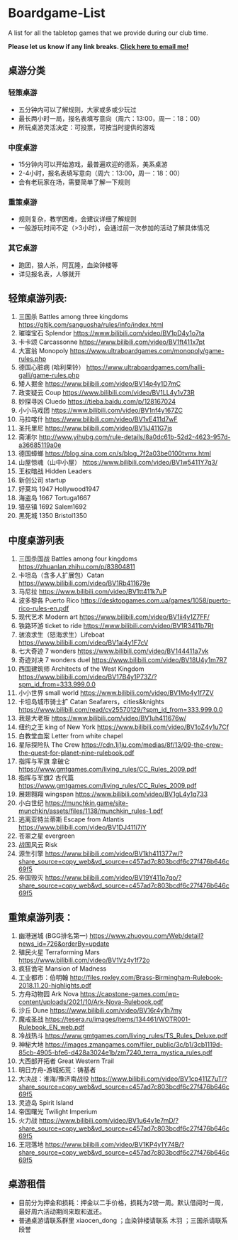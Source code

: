 # Boardgame-List
A list for all the tabletop games that we provide during our club time.  

**Please let us know if any link breaks. [Click here to email me!](mailto:xduk@outlook.sg?cc=william.jiran@gmail.com&subject=%5BGithub%3ABoardgame-List%5D%20Report%20a%20Broken%20Link!&body=Hi%20Douglas%2C%0A%0AThe%20link%20for%20the%20board%20game%20%5B%5D%20is%20broken.%0A%0AThanks%2C)**

## 桌游分类
### 轻策桌游
 - 五分钟内可以了解规则，大家或多或少玩过
 - 最长两小时一局，报名表填写意向（周六：13:00，周一：18：00） 
 - 所玩桌游灵活决定：可投票，可按当时提供的游戏 

### 中度桌游 
 - 15分钟内可以开始游戏，最普遍欢迎的德系，美系桌游 
 - 2-4小时，报名表填写意向（周六：13:00，周一：18：00） 
 - 会有老玩家在场，需要简单了解一下规则 
 
### 重策桌游
 - 规则复杂，教学困难，会建议详细了解规则
 - 一般游玩时间不定（>3小时），会通过前一次参加的活动了解具体情况

### 其它桌游
 - 跑团，狼人杀，阿瓦隆，血染钟楼等
 - 详见报名表，人够就开


## 轻策桌游列表: 
1. 三国杀 Battles among three kingdoms https://gltjk.com/sanguosha/rules/info/index.html
2. 璀璨宝石 Splendor https://www.bilibili.com/video/BV1pD4y1o7ta
3. 卡卡颂 Carcassonne https://www.bilibili.com/video/BV1ft411x7pt
4. 大富翁 Monopoly https://www.ultraboardgames.com/monopoly/game-rules.php
5. 德国心脏病 (哈利果铃） https://www.ultraboardgames.com/halli-galli/game-rules.php
6. 矮人掘金 https://www.bilibili.com/video/BV14p4y1D7mC
7. 政变疑云 Coup https://www.bilibili.com/video/BV1LL4y1v73R
8. 妙探寻凶 Cluedo https://tieba.baidu.com/p/128167024
9. 小小马戏团 https://www.bilibili.com/video/BV1nf4y167ZC
10. 马拉喀什 https://www.bilibili.com/video/BV1vE411d7wF
11. 圣托里尼 https://www.bilibili.com/video/BV1iJ411G7js
12. 斋浦尔 http://www.yihubg.com/rule-details/8a0dc61b-52d2-4623-957d-a36685119a0e
13. 德国蟑螂 https://blog.sina.com.cn/s/blog_7f2a03be0100tvmx.html
14. 山屋惊魂（山中小屋） https://www.bilibili.com/video/BV1w5411Y7q3/
15. 王权暗战 Hidden Leaders
16. 新创公司 startup
17. 好莱坞 1947 Hollywood1947
18. 海盗岛 1667 Tortuga1667
19. 猎巫镇 1692 Salem1692
20. 黑死城 1350 Bristol1350
 
## 中度桌游列表
1. 三国杀国战 Battles among four kingdoms https://zhuanlan.zhihu.com/p/83804811
2. 卡坦岛（含多人扩展包）Catan https://www.bilibili.com/video/BV1Rb411679e
3. 马尼拉 https://www.bilibili.com/video/BV1tt411k7uP
4. 波多黎各 Puerto Rico https://desktopgames.com.ua/games/1058/puerto-rico-rules-en.pdf
5. 现代艺术 Modern art https://www.bilibili.com/video/BV1ii4y1Z7FF/
6. 铁路环游 ticket to ride https://www.bilibili.com/video/BV1R3411b7Rt
7. 骇浪求生（怒海求生）Lifeboat https://www.bilibili.com/video/BV1ai4y1F7cV
8. 七大奇迹 7 wonders https://www.bilibili.com/video/BV144411a7vk
9. 奇迹对决 7 wonders duel https://www.bilibili.com/video/BV18U4y1m7R7
10. 西国建筑师 Architects of the West Kingdom https://www.bilibili.com/video/BV17B4y1P73Z/?spm_id_from=333.999.0.0
11. 小小世界 small world https://www.bilibili.com/video/BV1Mo4y1f7ZV
12. 卡坦岛城市骑士扩 Catan Seafarers，cities&knights https://www.bilibili.com/read/cv25570129/?spm_id_from=333.999.0.0
13. 我是大老板 https://www.bilibili.com/video/BV1uh411676w/
14. 纽约之王 king of New York https://www.bilibili.com/video/BV1oZ4y1u7Cf
15. 白教堂血案 Letter from white chapel
16. 星际探险队 The Crew https://cdn.1j1ju.com/medias/8f/13/09-the-crew-the-quest-for-planet-nine-rulebook.pdf
17. 指挥与军旗 拿破仑 https://www.gmtgames.com/living_rules/CC_Rules_2009.pdf
18. 指挥与军旗2 古代篇 https://www.gmtgames.com/living_rules/CC_Rules_2009.pdf
19. 展翅翱翔 wingspan https://www.bilibili.com/video/BV1gL4y1q733
20. 小白世纪 https://munchkin.game/site-munchkin/assets/files/1138/munchkin_rules-1.pdf
21. 逃离亚特兰蒂斯 Escape from Atlantis https://www.bilibili.com/video/BV1DJ411i7iY
22. 苍翠之星 evergreen
23. 战国风云 Risk
24. 源生引擎 https://www.bilibili.com/video/BV1kh411377w/?share_source=copy_web&vd_source=c457ad7c803bcdf6c27f476b646c69f5
25. 帝国毁灭 https://www.bilibili.com/video/BV19Y411o7qo/?share_source=copy_web&vd_source=c457ad7c803bcdf6c27f476b646c69f5

## 重策桌游列表： 
1. 幽港迷城 (BGG排名第一) https://www.zhuoyou.com/Web/detail?news_id=726&orderBy=update
2. 殖民火星 Terraforming Mars https://www.bilibili.com/video/BV1Vz4y1f72o 
3. 疯狂诡宅 Mansion of Madness 
4. 工业都市：伯明翰 http://files.roxley.com/Brass-Birmingham-Rulebook-2018.11.20-highlights.pdf
5. 方舟动物园 Ark Nova https://capstone-games.com/wp-content/uploads/2021/10/Ark-Nova-Rulebook.pdf
6. 沙丘 Dune https://www.bilibili.com/video/BV16r4y1h7my
7. 魔戒圣战 https://tesera.ru/images/items/134461/WOTR001-Rulebook_EN_web.pdf
8. 冷战热斗 https://www.gmtgames.com/living_rules/TS_Rules_Deluxe.pdf
9. 神秘大地 https://images.zmangames.com/filer_public/3c/b1/3cb1119d-85cb-4905-bfe6-d428a3024e1b/zm7240_terra_mystica_rules.pdf
10. 大西部开拓者 Great Western Trail
11. 明日方舟-游城拓荒：铸基者
12. 大决战：淮海/豫济南战役 https://www.bilibili.com/video/BV1cp411Z7uT/?share_source=copy_web&vd_source=c457ad7c803bcdf6c27f476b646c69f5
13. 灵迹岛 Spirit Island
14. 帝国曙光 Twilight Imperium
15. 火力战 https://www.bilibili.com/video/BV1u64y1e7mD/?share_source=copy_web&vd_source=c457ad7c803bcdf6c27f476b646c69f5
16. 王冠落地 https://www.bilibili.com/video/BV1KP4y1Y74B/?share_source=copy_web&vd_source=c457ad7c803bcdf6c27f476b646c69f5

## 桌游租借
 - 目前分为押金和损耗：押金以二手价格，损耗为2镑一周。默认借阅时一周，最好周六活动期间来取和返还。
 - 普通桌游请联系群里 xiaocen_dong ；血染钟楼请联系 木羽 ；三国杀请联系 段誉
